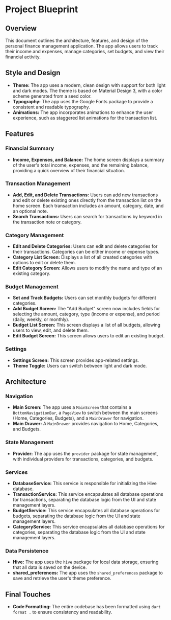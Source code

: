 # Project Blueprint

## Overview

This document outlines the architecture, features, and design of the personal finance management application. The app allows users to track their income and expenses, manage categories, set budgets, and view their financial activity.

## Style and Design

- **Theme:** The app uses a modern, clean design with support for both light and dark modes. The theme is based on Material Design 3, with a color scheme generated from a seed color.
- **Typography:** The app uses the Google Fonts package to provide a consistent and readable typography.
- **Animations:** The app incorporates animations to enhance the user experience, such as staggered list animations for the transaction list.

## Features

### Financial Summary

- **Income, Expenses, and Balance:** The home screen displays a summary of the user's total income, expenses, and the remaining balance, providing a quick overview of their financial situation.

### Transaction Management

- **Add, Edit, and Delete Transactions:** Users can add new transactions and edit or delete existing ones directly from the transaction list on the home screen. Each transaction includes an amount, category, date, and an optional note.
- **Search Transactions:** Users can search for transactions by keyword in the transaction note or category.

### Category Management

- **Edit and Delete Categories:** Users can edit and delete categories for their transactions. Categories can be either income or expense types.
- **Category List Screen:** Displays a list of all created categories with options to edit or delete them.
- **Edit Category Screen:** Allows users to modify the name and type of an existing category.

### Budget Management

- **Set and Track Budgets:** Users can set monthly budgets for different categories.
- **Add Budget Screen:** The "Add Budget" screen now includes fields for selecting the amount, category, type (income or expense), and period (daily, weekly, or monthly).
- **Budget List Screen:** This screen displays a list of all budgets, allowing users to view, edit, and delete them.
- **Edit Budget Screen:** This screen allows users to edit an existing budget.

### Settings

- **Settings Screen:** This screen provides app-related settings.
- **Theme Toggle:** Users can switch between light and dark mode.

## Architecture

### Navigation

- **Main Screen:** The app uses a `MainScreen` that contains a `BottomNavigationBar`, a `PageView` to switch between the main screens (Home, Categories, Budgets), and a `MainDrawer` for navigation.
- **Main Drawer:** A `MainDrawer` provides navigation to Home, Categories, and Budgets.

### State Management

- **Provider:** The app uses the `provider` package for state management, with individual providers for transactions, categories, and budgets.

### Services

- **DatabaseService:** This service is responsible for initializing the Hive database.
- **TransactionService:** This service encapsulates all database operations for transactions, separating the database logic from the UI and state management layers.
- **BudgetService:** This service encapsulates all database operations for budgets, separating the database logic from the UI and state management layers.
- **CategoryService:** This service encapsulates all database operations for categories, separating the database logic from the UI and state management layers.

### Data Persistence

- **Hive:** The app uses the `hive` package for local data storage, ensuring that all data is saved on the device.
- **shared_preferences:** The app uses the `shared_preferences` package to save and retrieve the user's theme preference.

## Final Touches

- **Code Formatting:** The entire codebase has been formatted using `dart format .` to ensure consistency and readability.
